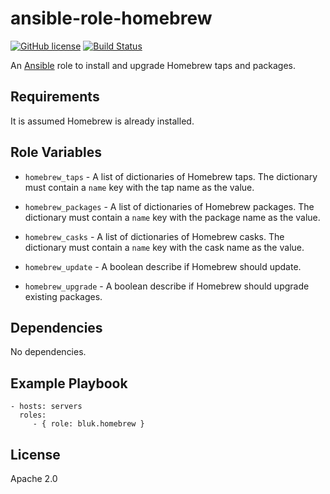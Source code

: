 ansible-role-homebrew
=====================

[![GitHub license](https://img.shields.io/github/license/bluk/ansible-role-homebrew.svg)](https://github.com/bluk/ansible-role-homebrew/blob/master/LICENSE) [![Build Status](https://travis-ci.org/bluk/ansible-role-homebrew.svg?branch=master)](https://travis-ci.org/bluk/ansible-role-homebrew)

An [Ansible](https://www.ansible.com) role to install and upgrade Homebrew taps
and packages.

Requirements
------------

It is assumed Homebrew is already installed.

Role Variables
--------------

* `homebrew_taps` - A list of dictionaries of Homebrew taps. The dictionary must contain a `name` key with the tap name as the value.

* `homebrew_packages` - A list of dictionaries of Homebrew packages. The dictionary must contain a `name` key with the package name as the value.

* `homebrew_casks` - A list of dictionaries of Homebrew casks. The dictionary must contain a `name` key with the cask name as the value.

* `homebrew_update` - A boolean describe if Homebrew should update.

* `homebrew_upgrade` - A boolean describe if Homebrew should upgrade existing packages.

Dependencies
------------

No dependencies.

Example Playbook
----------------

```
- hosts: servers
  roles:
     - { role: bluk.homebrew }
```

License
-------

Apache 2.0
